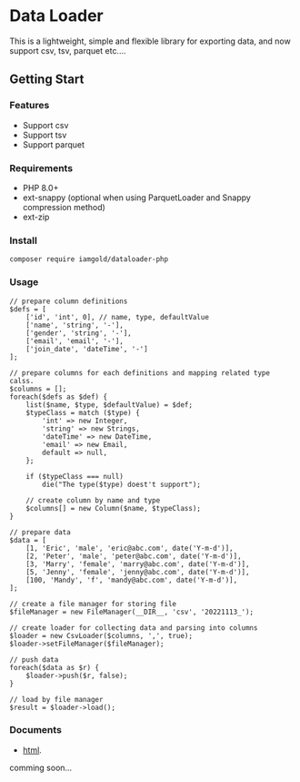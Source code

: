 # Data Loader
This is a lightweight, simple and flexible library for exporting data, and now support csv, tsv, parquet etc....

## Getting Start
### Features
- Support csv
- Support tsv
- Support parquet
### Requirements
- PHP 8.0+
- ext-snappy (optional when using ParquetLoader and Snappy compression method)
- ext-zip
### Install
```php=
composer require iamgold/dataloader-php
```
### Usage
```php=
// prepare column definitions
$defs = [
    ['id', 'int', 0], // name, type, defaultValue
    ['name', 'string', '-'],
    ['gender', 'string', '-'],
    ['email', 'email', '-'],
    ['join_date', 'dateTime', '-']
];

// prepare columns for each definitions and mapping related type calss.
$columns = [];
foreach($defs as $def) {
    list($name, $type, $defaultValue) = $def;
    $typeClass = match ($type) {
        'int' => new Integer,
        'string' => new Strings,
        'dateTime' => new DateTime,
        'email' => new Email,
        default => null,
    };

    if ($typeClass === null)
        die("The type($type) doest't support");

    // create column by name and type
    $columns[] = new Column($name, $typeClass);
}

// prepare data
$data = [
    [1, 'Eric', 'male', 'eric@abc.com', date('Y-m-d')],
    [2, 'Peter', 'male', 'peter@abc.com', date('Y-m-d')],
    [3, 'Marry', 'female', 'marry@abc.com', date('Y-m-d')],
    [5, 'Jenny', 'female', 'jenny@abc.com', date('Y-m-d')],
    [100, 'Mandy', 'f', 'mandy@abc.com', date('Y-m-d')],
];

// create a file manager for storing file
$fileManager = new FileManager(__DIR__, 'csv', '20221113_');

// create loader for collecting data and parsing into columns
$loader = new CsvLoader($columns, ',', true);
$loader->setFileManager($fileManager);

// push data
foreach($data as $r) {
    $loader->push($r, false);
}

// load by file manager
$result = $loader->load();
```
### Documents

- [html](https://github.com/iamgold/dataloader-php/tree/main/docs).

comming soon...

